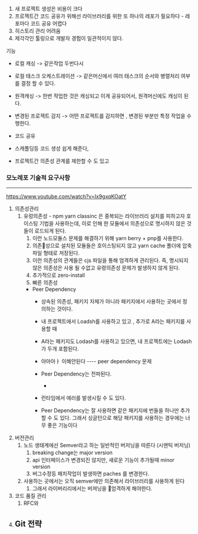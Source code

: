 

1. 새 프로젝트 생성은 비용이 크다 
2. 프로젝트간 코드 공유가 위해선 라이브러리를 위한 또 하나의 레포가 필요하다 - 레포마다 코드 공유 어렵다 
3. 히스토리 관리 어려움 
4. 제각각인 툴링으로 개발자 경험이 일관적이지 않다. 



기능
- 로컬 캐싱 -> 같은작업 두번다시 
- 로컬 태스크 오케스트레이션 -> 같은머신에서 여러 태스크의 순서와 병렬처리 여부를 결정 할 수 있다.
- 원격캐싱 -> 한번 작업한 것은 캐싱되고 이게 공유되어서, 원격머신에도 캐싱이 된다.
- 변경된 프로젝트 감지 -> 어떤 프로젝트를 감지하면 , 변경된 부분만 특정 작업을 수행한다. 


- 코드 공유
- 스캐폴딩등 코드 생성 쉽게 해준다,
- 프로젝트간 의존성 관계를 제한할 수 도 있고 


### 모노레포 기술적 요구사항
----
https://www.youtube.com/watch?v=Ix9gxqKOatY
1. 의존성관리
	1. 유렁의존성 - npm yarn classinc 은 중복되는 라이브러리 설치를 피하고자 호이스팅 기법을 사용하는데, 이로 인해 한 모듈에서 의존성으로 명시하지 않은 것들이 로드되게 된다.
		1. 이런 노드모듈스 문제를 해결하기 위해 yarn berry + pnp를 사용한다. 
		2. 의존성으로 설치된 모듈들은 호이스팅되지 않고 yarn cache 폴더에 압축파일 형태로 저장된다.
		3. 이런 의존성의 관계들은 cjs 파일을 통해 엄격하게 관리된다. 즉, 명시되지 않은 의존성은 사용 될 수없고 유령의존성 문제가 발생하지 않게 된다.
		4. 추가적으로 zero-install
		5. 빠른 의존성
		- Peer Dependency
			- 상속된 의존성, 패키지 자체가 아니라 패키지에서 사용하는 곳에서 정의하는 것이다.
			- 내 프로젝트에서 Loadsh를 사용하고 있고 , 추가로 A라는 패키지를 사용할 때
			- A라는 패키지도 Lodash를 사용하고 있으면, 내 프로젝트에는 Lodash가 두개 포함된다.
			- 아아아ㅏ 이해안된다 ---- peer dependency 문제

			- Peer Dependency는 전파된다.
				- >>>
			- 런타임에서 에러를 발생시킬 수 도 있다. 
			- Peer Dependency는 잘 사용하면 같은 패키지에 번들을 하나만 추가 할 수 도 있다. 그래서 싱글턴으로 해당 패키지를 사용하는 경우에는 너무 좋은 기능이다
1. 버전관리
	1. 노드 생태계에선 Semver라고 하는 일반적인 버저닝을 따른다 (시맨틱 버저닝)
		1. breaking change는 major version
		2. api 인터페이스가 변경되진 않지만, 새로운 기능이 추가될때 minor version
		3. 버그수정등 패치작업이 발생하면 paches 를 변경한다.
	2. 사용하는 곳에서는 오직 semver에만 의존해서 라이브러리를 사용하게 된다
		1. 그래서 라이버리리에서는 버져닝을 엄격하게 해야한다.
2. 코드 품질 관리
	1. RFC와 
3. Git 전략 
	- 